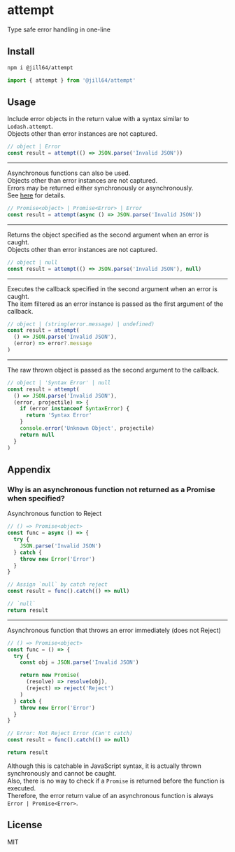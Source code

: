 # attempt

Type safe error handling in one-line

## Install

```sh
npm i @jill64/attempt
```

```js
import { attempt } from '@jill64/attempt'
```

## Usage

Include error objects in the return value with a syntax similar to `Lodash.attempt`.  
Objects other than error instances are not captured.

```js
// object | Error
const result = attempt(() => JSON.parse('Invalid JSON'))
```

---

Asynchronous functions can also be used.  
Objects other than error instances are not captured.  
Errors may be returned either synchronously or asynchronously.  
See [here](##Appendix) for details.

```js
// Promise<object> | Promise<Error> | Error
const result = attempt(async () => JSON.parse('Invalid JSON'))
```

---

Returns the object specified as the second argument when an error is caught.  
Objects other than error instances are not captured.

```js
// object | null
const result = attempt(() => JSON.parse('Invalid JSON'), null)
```

---

Executes the callback specified in the second argument when an error is caught.  
The item filtered as an error instance is passed as the first argument of the callback.

```js
// object | (string(error.message) | undefined)
const result = attempt(
  () => JSON.parse('Invalid JSON'),
  (error) => error?.message
)
```

---

The raw thrown object is passed as the second argument to the callback.

```js
// object | 'Syntax Error' | null
const result = attempt(
  () => JSON.parse('Invalid JSON'),
  (error, projectile) => {
    if (error instanceof SyntaxError) {
      return 'Syntax Error'
    }
    console.error('Unknown Object', projectile)
    return null
  }
)
```

## Appendix

### Why is an asynchronous function not returned as a Promise<Error> when specified?

Asynchronous function to Reject

```js
// () => Promise<object>
const func = async () => {
  try {
    JSON.parse('Invalid JSON')
  } catch {
    throw new Error('Error')
  }
}

// Assign `null` by catch reject
const result = func().catch(() => null)

// `null`
return result
```

---

Asynchronous function that throws an error immediately (does not Reject)

```js
// () => Promise<object>
const func = () => {
  try {
    const obj = JSON.parse('Invalid JSON')

    return new Promise(
      (resolve) => resolve(obj),
      (reject) => reject('Reject')
    )
  } catch {
    throw new Error('Error')
  }
}

// Error: Not Reject Error (Can't catch)
const result = func().catch(() => null)

return result
```

Although this is catchable in JavaScript syntax, it is actually thrown synchronously and cannot be caught.  
Also, there is no way to check if a `Promise` is returned before the function is executed.  
Therefore, the error return value of an asynchronous function is always `Error | Promise<Error>`.

## License

MIT
